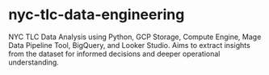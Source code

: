 # nyc-tlc-data-engineering
NYC TLC Data Analysis using Python, GCP Storage, Compute Engine, Mage Data Pipeline Tool, BigQuery, and Looker Studio. Aims to extract insights from the dataset for informed decisions and deeper operational understanding.
